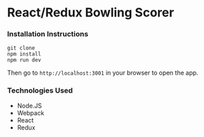 # React/Redux Bowling Scorer


### Installation Instructions
```
git clone
npm install
npm run dev
```
Then go to `http://localhost:3001` in your browser to open the app.

### Technologies Used
- Node.JS
- Webpack
- React
- Redux
